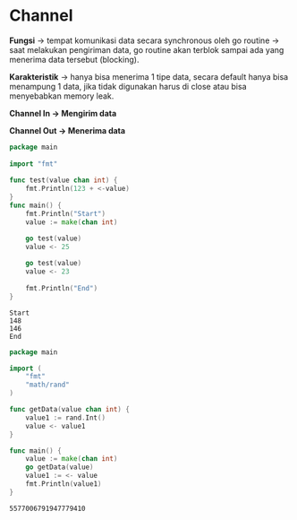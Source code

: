 # Channel

**Fungsi** -> tempat komunikasi data secara synchronous oleh go routine -> saat melakukan pengiriman data, go routine akan terblok sampai ada yang menerima data tersebut (blocking).

**Karakteristik** -> hanya bisa menerima 1 tipe data, secara default hanya bisa menampung 1 data, jika tidak digunakan harus di close atau bisa menyebabkan memory leak.

**Channel In -> Mengirim data**

**Channel Out -> Menerima data**

```go
package main
  
import "fmt"
  
func test(value chan int) {
    fmt.Println(123 + <-value)
}
func main() {
    fmt.Println("Start")
    value := make(chan int)

    go test(value)
    value <- 25
    
    go test(value)
    value <- 23
    
    fmt.Println("End")
}
```

```
Start
148
146
End
```

```go
package main

import (
    "fmt"
    "math/rand"
)

func getData(value chan int) {
    value1 := rand.Int()
    value <- value1
}

func main() {
    value := make(chan int)
    go getData(value)
    value1 := <- value
    fmt.Println(value1)
}

```

```
5577006791947779410
```
